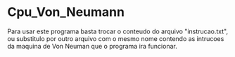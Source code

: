 # Cpu_Von_Neumann
Para usar este programa basta trocar o conteudo do arquivo "instrucao.txt", ou substitulo por outro 
arquivo com o mesmo nome contendo 
as intrucoes da maquina de Von Neuman
que o programa ira funcionar.
